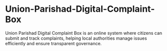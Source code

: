 # Union-Parishad-Digital-Complaint-Box
Union Parishad Digital Complaint Box is an online system where citizens can submit and track complaints, helping local authorities manage issues efficiently and ensure transparent governance.
